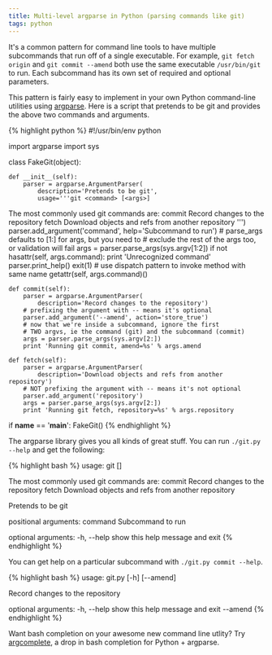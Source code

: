 ```yaml
---
title: Multi-level argparse in Python (parsing commands like git)
tags: python
---
```


It's a common pattern for command line tools to have multiple subcommands that run off of a single executable. For example, `git fetch origin` and `git commit --amend` both use the same executable `/usr/bin/git` to run. Each subcommand has its own set of required and optional parameters.

This pattern is fairly easy to implement in your own Python command-line utilities using [argparse](http://docs.python.org/3.4/library/argparse.html). Here is a script that pretends to be git and provides the above two commands and arguments.

{% highlight python %}
#!/usr/bin/env python

import argparse
import sys


class FakeGit(object):

    def __init__(self):
        parser = argparse.ArgumentParser(
            description='Pretends to be git',
            usage='''git <command> [<args>]

The most commonly used git commands are:
   commit     Record changes to the repository
   fetch      Download objects and refs from another repository
''')
        parser.add_argument('command', help='Subcommand to run')
        # parse_args defaults to [1:] for args, but you need to
        # exclude the rest of the args too, or validation will fail
        args = parser.parse_args(sys.argv[1:2])
        if not hasattr(self, args.command):
            print 'Unrecognized command'
            parser.print_help()
            exit(1)
        # use dispatch pattern to invoke method with same name
        getattr(self, args.command)()

    def commit(self):
        parser = argparse.ArgumentParser(
            description='Record changes to the repository')
        # prefixing the argument with -- means it's optional
        parser.add_argument('--amend', action='store_true')
        # now that we're inside a subcommand, ignore the first
        # TWO argvs, ie the command (git) and the subcommand (commit)
        args = parser.parse_args(sys.argv[2:])
        print 'Running git commit, amend=%s' % args.amend

    def fetch(self):
        parser = argparse.ArgumentParser(
            description='Download objects and refs from another repository')
        # NOT prefixing the argument with -- means it's not optional
        parser.add_argument('repository')
        args = parser.parse_args(sys.argv[2:])
        print 'Running git fetch, repository=%s' % args.repository


if __name__ == '__main__':
    FakeGit()
{% endhighlight %}

The argparse library gives you all kinds of great stuff. You can run `./git.py --help` and get the following:

{% highlight bash %}
usage: git <command> [<args>]

The most commonly used git commands are:
   commit     Record changes to the repository
   fetch      Download objects and refs from another repository

Pretends to be git

positional arguments:
  command     Subcommand to run

optional arguments:
  -h, --help  show this help message and exit
{% endhighlight %}

You can get help on a particular subcommand with `./git.py commit --help`.

{% highlight bash %}
usage: git.py [-h] [--amend]

Record changes to the repository

optional arguments:
  -h, --help  show this help message and exit
  --amend
{% endhighlight %}

Want bash completion on your awesome new command line utlity? Try [argcomplete](https://github.com/kislyuk/argcomplete), a drop in bash completion for Python + argparse.
